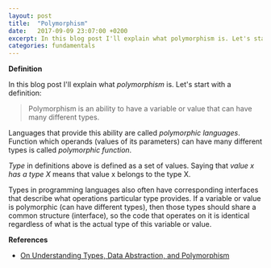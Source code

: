 ```yaml
---
layout: post
title:  "Polymorphism"
date:   2017-09-09 23:07:00 +0200
excerpt: In this blog post I'll explain what polymorphism is. Let's start with a definition
categories: fundamentals
---
```


**Definition**

In this blog post I'll explain what _polymorphism_ is. Let's start with a definition:

> Polymorphism is an ability to have a variable or value that can have many different types. 

Languages that provide this ability are called _polymorphic languages_. Function which operands (values of its parameters) can have many different types is called _polymorphic function_. 

_Type_ in definitions above is defined as a set of values. Saying that _value x has a type X_ means that value x belongs to the type X.

Types in programming languages also often have corresponding interfaces that describe what operations particular type provides. If a variable or value is polymorphic (can have different types), then those types should share a common structure (interface), so the code that operates on it is identical regardless of what is the actual type of this variable or value. 

**References**

* [On Understanding Types,
Data Abstraction, and Polymorphism](http://lucacardelli.name/Papers/OnUnderstanding.A4.pdf)



